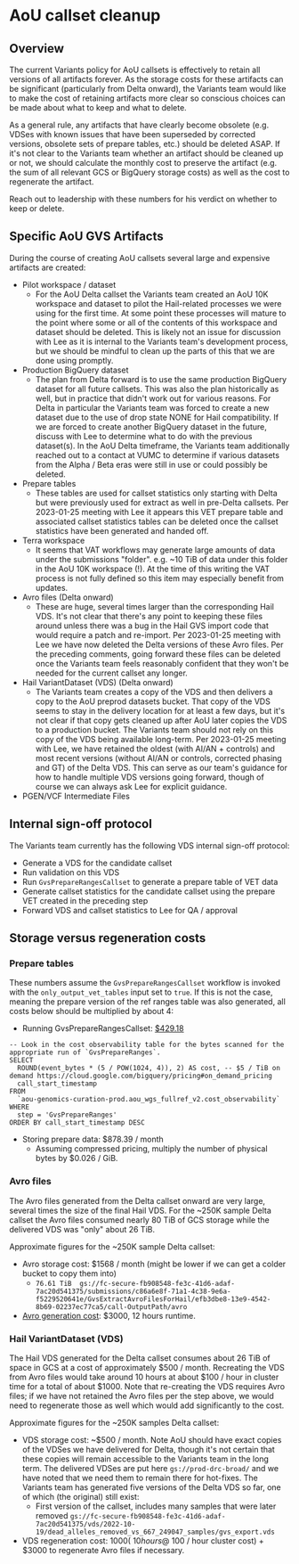 # AoU callset cleanup

## Overview

The current Variants policy for AoU callsets is effectively to retain all versions of all artifacts forever. As the  storage costs for these artifacts can be significant (particularly from Delta onward), the Variants team would like to make the cost of retaining artifacts more clear so conscious choices can be made about what to keep and what to delete.

As a general rule, any artifacts that have clearly become obsolete (e.g. VDSes with known issues that have been  superseded by corrected versions, obsolete sets of prepare tables, etc.) should be deleted ASAP. If it's not clear to the Variants team whether an artifact should be cleaned up or not, we should calculate the monthly cost to preserve the artifact (e.g. the sum of all relevant GCS or BigQuery storage costs) as well as the cost to regenerate the artifact.

Reach out to leadership with these numbers for his verdict on whether to keep or delete.

## Specific AoU GVS Artifacts

During the course of creating AoU callsets several large and expensive artifacts are created:

* Pilot workspace / dataset
    * For the AoU Delta callset the Variants team created an AoU 10K workspace and dataset to pilot the Hail-related
      processes we were using for the first time. At some point these processes will mature to the point where some or
      all of the contents of this workspace and dataset should be deleted. This is likely not an issue for discussion
      with Lee as it is internal to the Variants team's development process, but we should be mindful to clean up the
      parts of this that we are done using promptly.
* Production BigQuery dataset
    * The plan from Delta forward is to use the same production BigQuery dataset for all future callsets. This was also
      the plan historically as well, but in practice that didn't work out for various reasons. For Delta in particular
      the Variants team was forced to create a new dataset due to the use of drop state NONE for Hail compatibility. If
      we are forced to create another BigQuery dataset in the future, discuss with Lee to determine what to do with the
      previous dataset(s). In the AoU Delta timeframe, the Variants team additionally reached out to a contact at VUMC
      to determine if various datasets from the Alpha / Beta eras were still in use or could possibly be deleted.
* Prepare tables
    * These tables are used for callset statistics only starting with Delta but were previously used for extract as well
      in pre-Delta callsets. Per 2023-01-25 meeting with Lee it appears this VET prepare table and associated callset
      statistics tables can be deleted once the callset statistics have been generated and handed off.
* Terra workspace
    * It seems that VAT workflows may generate large amounts of data under the submissions "folder". e.g. ~10 TiB of
      data under this folder in the AoU 10K workspace (!). At the time of this writing the VAT process is not fully
      defined so this item may especially benefit from updates.
* Avro files (Delta onward)
    * These are huge, several times larger than the corresponding Hail VDS. It's not clear that there's any point to
      keeping these files around unless there was a bug in the Hail GVS import code that would require a patch and
      re-import. Per 2023-01-25 meeting with Lee we have now deleted the Delta versions of these Avro files. Per the
      preceding comments, going forward these files can be deleted once the Variants team feels reasonably confident
      that they won't be needed for the current callset any longer.
* Hail VariantDataset (VDS) (Delta onward)
    * The Variants team creates a copy of the VDS and then delivers a copy to the AoU preprod datasets bucket. That copy
      of the VDS seems to stay in the delivery location for at least a few days, but it's not clear if that copy gets
      cleaned up after AoU later copies the VDS to a production bucket. The Variants team should not rely on this copy
      of the VDS being available long-term. Per 2023-01-25 meeting with Lee, we have retained the oldest (with AI/AN +
      controls) and most recent versions (without AI/AN or controls, corrected phasing and GT) of the Delta VDS. This
      can serve as our team's guidance for how to handle multiple VDS versions going forward, though of course we can
      always ask Lee for explicit guidance.
* PGEN/VCF Intermediate Files

## Internal sign-off protocol

The Variants team currently has the following VDS internal sign-off protocol:

* Generate a VDS for the candidate callset
* Run validation on this VDS
* Run `GvsPrepareRangesCallset` to generate a prepare table of VET data
* Generate callset statistics for the candidate callset using the prepare VET created in the preceding step
* Forward VDS and callset statistics to Lee for QA / approval

## Storage versus regeneration costs

### Prepare tables

These numbers assume the `GvsPrepareRangesCallset` workflow is invoked with the `only_output_vet_tables` input set
to `true`. If this is not the case, meaning the prepare version of the ref ranges table was also generated, all costs
below should be multiplied by about 4:

* Running
  GvsPrepareRangesCallset: [$429.18](https://docs.google.com/spreadsheets/d/1fcmEVWvjsx4XFLT9ZUsruUznnlB94xKgDIIyCGu6ryQ/edit#gid=0)
```
-- Look in the cost observability table for the bytes scanned for the appropriate run of `GvsPrepareRanges`.
SELECT
  ROUND(event_bytes * (5 / POW(1024, 4)), 2) AS cost, -- $5 / TiB on demand https://cloud.google.com/bigquery/pricing#on_demand_pricing
  call_start_timestamp
FROM
  `aou-genomics-curation-prod.aou_wgs_fullref_v2.cost_observability`
WHERE
  step = 'GvsPrepareRanges'
ORDER BY call_start_timestamp DESC
```
* Storing prepare data: $878.39 / month
    * Assuming compressed pricing, multiply the number of physical bytes by $0.026 / GiB.

### Avro files

The Avro files generated from the Delta callset onward are very large, several times the size of the final Hail VDS.
For the ~250K sample Delta callset the Avro files consumed nearly 80 TiB of GCS storage while the delivered VDS was
"only" about 26 TiB.

Approximate figures for the ~250K sample Delta callset:

* Avro storage cost: $1568 / month (might be lower if we can get a colder bucket to copy them into)
    * `76.61 TiB  gs://fc-secure-fb908548-fe3c-41d6-adaf-7ac20d541375/submissions/c86a6e8f-71a1-4c38-9e6a-f5229520641e/GvsExtractAvroFilesForHail/efb3dbe8-13e9-4542-8b69-02237ec77ca5/call-OutputPath/avro`
* [Avro generation cost](https://docs.google.com/spreadsheets/d/1fcmEVWvjsx4XFLT9ZUsruUznnlB94xKgDIIyCGu6ryQ/edit#gid=0):
  $3000, 12 hours runtime.

### Hail VariantDataset (VDS)

The Hail VDS generated for the Delta callset consumes about 26 TiB of space in GCS at a cost of approximately $500 /
month. Recreating the VDS from Avro files would take around 10 hours at about $100 / hour in cluster time for a total of
about $1000. Note that re-creating the VDS requires Avro files; if we have not retained the Avro files per the step
above, we would need to regenerate those as well which would add significantly to the cost.

Approximate figures for the ~250K samples Delta callset:

* VDS storage cost: ~$500 / month. Note AoU should have exact copies of the VDSes we have delivered for Delta, though
  it's not certain that these copies will remain accessible to the Variants team in the long term. The delivered VDSes are put here `gs://prod-drc-broad/` and we have noted that we need them to remain there for hot-fixes. The Variants team has
  generated five versions of the Delta VDS so far, one of which (the original) still exist:
    * First version of the callset, includes many samples that were later
      removed `gs://fc-secure-fb908548-fe3c-41d6-adaf-7ac20d541375/vds/2022-10-19/dead_alleles_removed_vs_667_249047_samples/gvs_export.vds`
* VDS regeneration cost: $1000 (~10 hours @ ~$100 / hour cluster cost) + $3000 to regenerate Avro files if necessary.

